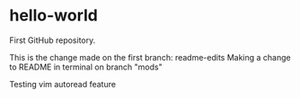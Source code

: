 # hello-world
First GitHub repository.

This is the change made on the first branch: readme-edits
Making a change to README in terminal on branch "mods"

Testing vim autoread feature
